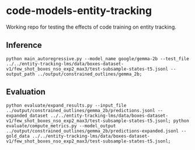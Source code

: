 # code-models-entity-tracking
Working repo for testing the effects of code training on entity tracking.


## Inference 
```
python main_autoregressive.py --model_name google/gemma-2b --test_file ../../entity-tracking-lms/data/boxes-dataset-v1/few_shot_boxes_nso_exp2_max3/test-subsample-states-t5.jsonl --output_path ../output/constrained_outlines/gemma_2b;
```

## Evaluation
```
python evaluate/expand_results.py --input_file  ../output/constrained_outlines/gemma_2b/predictions.jsonl --expanded_dataset ../../entity-tracking-lms/data/boxes-dataset-v1/few_shot_boxes_nso_exp2_max3/test-subsample-states-t5.jsonl; python evaluate/compute_metrics.py --model_output ../output/constrained_outlines/gemma_2b/predictions-expanded.jsonl --gold_data ../../entity-tracking-lms/data/boxes-dataset-v1/few_shot_boxes_nso_exp2_max3/test-subsample-states-t5.jsonl; 
```

